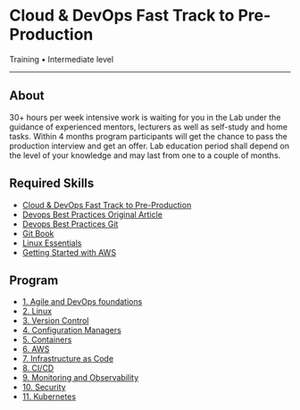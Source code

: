 # Cloud & DevOps Fast Track to Pre-Production
Training • Intermediate level
___

## About

30+ hours per week intensive work is waiting for you in the Lab under the guidance of experienced mentors, lecturers as well as self-study and home tasks. Within 4 months program participants will get the chance to pass the production interview and get an offer. Lab education period shall depend on the level of your knowledge and may last from one to a couple of months.

## Required Skills
- [Cloud & DevOps Fast Track to Pre-Production](https://training.epam.com/#!/Training/3064?lang=en)
- [Devops Best Practices Original Article](https://wade.be/development/2017/11/05/devops-best-practices.html)
- [Devops Best Practices Git](https://gist.github.com/jpswade/4135841363e72ece8086146bd7bb5d91)
- [Git Book](https://git-scm.com/book/en/v2)
- [Linux Essentials](https://learning.lpi.org/en/learning-materials/010-160/)
- [Getting Started with AWS](https://aws.amazon.com/getting-started/?nc1=h_ls)

## Program

- [1. Agile and DevOps foundations](https://github.com/zhekazuev/epam-devops-preproduction/tree/main/01-agile-and-devops)
- [2. Linux](https://github.com/zhekazuev/epam-devops-preproduction/tree/main/02-linux)
- [3. Version Control](https://github.com/zhekazuev/epam-devops-preproduction/tree/main/03-vcs)
- [4. Configuration Managers](https://github.com/zhekazuev/epam-devops-preproduction/tree/main/04-configuration-managers)
- [5. Containers](https://github.com/zhekazuev/epam-devops-preproduction/tree/main/05-containers)
- [6. AWS](https://github.com/zhekazuev/epam-devops-preproduction/tree/main/06-aws)
- [7. Infrastructure as Code](https://github.com/zhekazuev/epam-devops-preproduction/tree/main/07-iac)
- [8. CI/CD](https://github.com/zhekazuev/epam-devops-preproduction/tree/main/08-ci-cd)
- [9. Monitoring and Observability](https://github.com/zhekazuev/epam-devops-preproduction/tree/main/09-monitoring)
- [10. Security](https://github.com/zhekazuev/epam-devops-preproduction/tree/main/10-security)
- [11. Kubernetes](https://github.com/zhekazuev/epam-devops-preproduction/tree/main/11-kubernetes)
